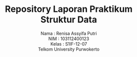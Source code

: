 # <h1 align="center">Repository Laporan Praktikum <br> Struktur Data</h1>

<p align="center">Nama : Renisa Assyifa Putri <br>NIM : 103112400123 <br>Kelas : S1IF-12-07 <br> Telkom University Purwokerto</p>
